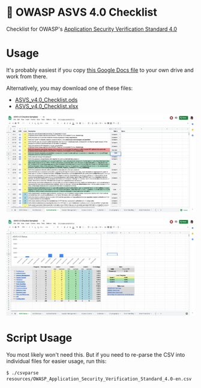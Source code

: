 🔐 OWASP ASVS 4.0 Checklist
===========================

Checklist for OWASP's [Application Security Verification Standard 4.0](https://www.owasp.org/index.php/Category:OWASP_Application_Security_Verification_Standard_Project)

Usage
=====
It's probably easiest if you copy [this Google Docs file](https://docs.google.com/spreadsheets/d/11BNnfM8ImoL7PolLTgPch7xfdQDYTRfELbnayfZLDNI) to your own drive and work from there.

Alternatively, you may download one of these files:
 - [ASVS_v4.0_Checklist.ods](https://github.com/nicoSWD/owasp-asvs-4-checklist/releases/download/v0.1/ASVS_v4.0_Checklist.ods)
 - [ASVS_v4.0_Checklist.xlsx](https://github.com/nicoSWD/owasp-asvs-4-checklist/releases/download/v0.1/ASVS_v4.0_Checklist.xlsx)

![screenshot](resources/screenshot.png)

![screenshot](resources/screenshot2.png)

Script Usage
============

You most likely won't need this. But if you need to re-parse the CSV into individual files for easier usage, run this:

```shell
$ ./csvparse resources/OWASP_Application_Security_Verification_Standard_4.0-en.csv
```
